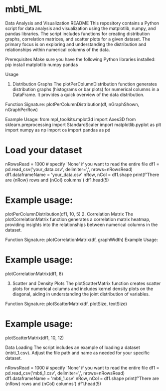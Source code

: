 # mbti_ML

Data Analysis and Visualization README
This repository contains a Python script for data analysis and visualization using the matplotlib, numpy, and pandas libraries. The script includes functions for creating distribution graphs, correlation matrices, and scatter plots for a given dataset. The primary focus is on exploring and understanding the distribution and relationships within numerical columns of the data.

Prerequisites
Make sure you have the following Python libraries installed:
pip install matplotlib numpy pandas

Usage
1. Distribution Graphs
The plotPerColumnDistribution function generates distribution graphs (histograms or bar plots) for numerical columns in a DataFrame. It provides a quick overview of the data distribution.

Function Signature:
plotPerColumnDistribution(df, nGraphShown, nGraphPerRow)

Example Usage:
from mpl_toolkits.mplot3d import Axes3D
from sklearn.preprocessing import StandardScaler
import matplotlib.pyplot as plt
import numpy as np
import os
import pandas as pd

# Load your dataset
nRowsRead = 1000  # specify 'None' if you want to read the entire file
df1 = pd.read_csv('your_data.csv', delimiter=',', nrows=nRowsRead)
df1.dataframeName = 'your_data.csv'
nRow, nCol = df1.shape
print(f'There are {nRow} rows and {nCol} columns')
df1.head(5)

# Example usage:
plotPerColumnDistribution(df1, 10, 5)
2. Correlation Matrix
The plotCorrelationMatrix function generates a correlation matrix heatmap, providing insights into the relationships between numerical columns in the dataset.

Function Signature:
plotCorrelationMatrix(df, graphWidth)
Example Usage:

# Example usage:
plotCorrelationMatrix(df1, 8)

3. Scatter and Density Plots
The plotScatterMatrix function creates scatter plots for numerical columns and includes kernel density plots on the diagonal, aiding in understanding the joint distribution of variables.

Function Signature:
plotScatterMatrix(df, plotSize, textSize)

# Example usage:
plotScatterMatrix(df1, 10, 12)

Data Loading
The script includes an example of loading a dataset (mbti_1.csv). Adjust the file path and name as needed for your specific dataset.

nRowsRead = 1000  # specify 'None' if you want to read the entire file
df1 = pd.read_csv('mbti_1.csv', delimiter=',', nrows=nRowsRead)
df1.dataframeName = 'mbti_1.csv'
nRow, nCol = df1.shape
print(f'There are {nRow} rows and {nCol} columns')
df1.head(5)
